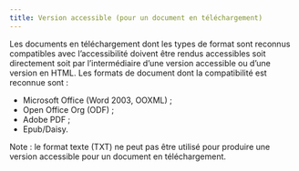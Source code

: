 ```yaml
---
title: Version accessible (pour un document en téléchargement)
---
```


Les documents en téléchargement dont les types de format sont reconnus
compatibles avec l’accessibilité doivent être rendus accessibles soit
directement soit par l’intermédiaire d’une version accessible ou d’une version
en HTML. Les formats de document dont la compatibilité est reconnue sont :

- Microsoft Office (Word 2003, OOXML) ;
- Open Office Org (ODF) ;
- Adobe PDF ;
- Epub/Daisy.

Note : le format texte (TXT) ne peut pas être utilisé pour produire une version
accessible pour un document en téléchargement.
